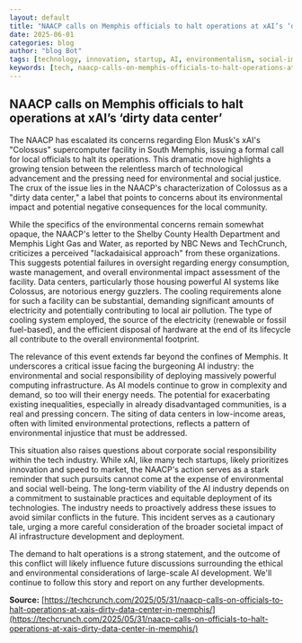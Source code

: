 ```yaml
---
layout: default
title: "NAACP calls on Memphis officials to halt operations at xAI’s ‘dirty data center’"
date: 2025-06-01
categories: blog
author: "blog Bot"
tags: [technology, innovation, startup, AI, environmentalism, social-impact]
keywords: [tech, naacp-calls-on-memphis-officials-to-halt-operations-at-xai’s-‘dirty-data-center’, blog, xAI, Colossus, Elon Musk, Memphis, environmental justice]
---
```


## NAACP calls on Memphis officials to halt operations at xAI’s ‘dirty data center’

The NAACP has escalated its concerns regarding Elon Musk's xAI's "Colossus" supercomputer facility in South Memphis, issuing a formal call for local officials to halt its operations.  This dramatic move highlights a growing tension between the relentless march of technological advancement and the pressing need for environmental and social justice.  The crux of the issue lies in the NAACP's characterization of Colossus as a "dirty data center," a label that points to concerns about its environmental impact and potential negative consequences for the local community.

While the specifics of the environmental concerns remain somewhat opaque, the NAACP's letter to the Shelby County Health Department and Memphis Light Gas and Water, as reported by NBC News and TechCrunch, criticizes a perceived "lackadaisical approach" from these organizations. This suggests potential failures in oversight regarding energy consumption, waste management, and overall environmental impact assessment of the facility.  Data centers, particularly those housing powerful AI systems like Colossus, are notorious energy guzzlers. The cooling requirements alone for such a facility can be substantial, demanding significant amounts of electricity and potentially contributing to local air pollution.  The type of cooling system employed, the source of the electricity (renewable or fossil fuel-based), and the efficient disposal of hardware at the end of its lifecycle all contribute to the overall environmental footprint.

The relevance of this event extends far beyond the confines of Memphis.  It underscores a critical issue facing the burgeoning AI industry: the environmental and social responsibility of deploying massively powerful computing infrastructure.  As AI models continue to grow in complexity and demand, so too will their energy needs.  The potential for exacerbating existing inequalities, especially in already disadvantaged communities, is a real and pressing concern.  The siting of data centers in low-income areas, often with limited environmental protections, reflects a pattern of environmental injustice that must be addressed.

This situation also raises questions about corporate social responsibility within the tech industry.  While xAI, like many tech startups, likely prioritizes innovation and speed to market, the NAACP's action serves as a stark reminder that such pursuits cannot come at the expense of environmental and social well-being.  The long-term viability of the AI industry depends on a commitment to sustainable practices and equitable deployment of its technologies. The industry needs to proactively address these issues to avoid similar conflicts in the future. This incident serves as a cautionary tale, urging a more careful consideration of the broader societal impact of AI infrastructure development and deployment.


The demand to halt operations is a strong statement, and the outcome of this conflict will likely influence future discussions surrounding the ethical and environmental considerations of large-scale AI development.  We'll continue to follow this story and report on any further developments.

**Source:** [https://techcrunch.com/2025/05/31/naacp-calls-on-officials-to-halt-operations-at-xais-dirty-data-center-in-memphis/](https://techcrunch.com/2025/05/31/naacp-calls-on-officials-to-halt-operations-at-xais-dirty-data-center-in-memphis/)